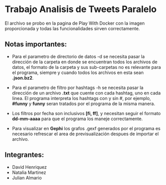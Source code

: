 # Trabajo Analisis de Tweets Paralelo
El archivo se probo en la pagina de Play With Docker con la imagen proporcionada y todas las funcionalidades sirven correctamente.
## Notas importantes:
- Para el parametro de directorio de datos -d se necesita pasar la dirección de la carpeta en donde se encuentran todos los archivos de datos, el formato de la carpeta y sus sub-carpetas no es relevante para el programa, siempre y cuando todos los archivos en esta sean **.json.bz2**.

- Para el parametro de filtro por hashtags -h se necesita pasar la dirección de un archivo **.txt** que cuente con cada hashtag, uno en cada linea. El programa interpreta los hashtags con y sin #, por ejemplo, **#funny** y **funny** seran tratados por el programa de la misma manera.

- Los filtros por fecha son inclusivos **[fi, ff]**, y necesitan seguir el formato **dd-mm-aaaa** para que el programa los maneje correctamente.

- Para visualizar en **Gephi** los grafos .gexf generados por el programa es necesario refrescar el area de previsualización despues de importar el archivo.
## Integrantes:
- David Henriquez
- Natalia Martinez
- Julian Almario
